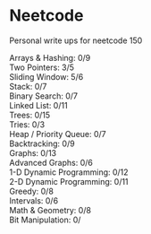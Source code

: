 # Neetcode

Personal write ups for neetcode 150

Arrays & Hashing: 0/9  
Two Pointers: 3/5  
Sliding Window: 5/6  
Stack: 0/7  
Binary Search: 0/7  
Linked List: 0/11  
Trees: 0/15  
Tries: 0/3  
Heap / Priority Queue: 0/7  
Backtracking: 0/9  
Graphs: 0/13  
Advanced Graphs: 0/6  
1-D Dynamic Programming: 0/12  
2-D Dynamic Programming: 0/11  
Greedy: 0/8  
Intervals: 0/6  
Math & Geometry: 0/8  
Bit Manipulation: 0/  
